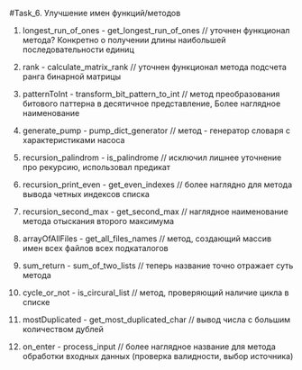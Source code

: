 #Task_6. Улучшение имен функций/методов

1) longest_run_of_ones - get_longest_run_of_ones
// уточнен функционал метода? Конкретно о получении длины наибольшей последовательности единиц

2) rank - calculate_matrix_rank
// уточнен функционал метода подсчета ранга бинарной матрицы

3) patternToInt - transform_bit_pattern_to_int
// метод преобразования битового паттерна в десятичное представление, Более наглядное наименование

4) generate_pump - pump_dict_generator
// метод - генератор словаря с характеристиками насоса

5) recursion_palindrom - is_palindrome
// исключил лишнее уточнение про рекурсию, использовал предикат

6) recursion_print_even - get_even_indexes 
// более наглядно для метода вывода четных индексов списка

7) recursion_second_max - get_second_max
// наглядное наименование метода отыскания второго максимума

8) arrayOfAllFiles - get_all_files_names
// метод, создающий массив имен всех файлов всех подкаталогов

9) sum_return - sum_of_two_lists
// теперь название точно отражает суть метода

10) cycle_or_not - is_circural_list
// метод, проверяющий наличие цикла в списке

11) mostDuplicated - get_most_duplicated_char
// вывод числа с большим количеством дублей

12) on_enter - process_input
// более наглядное название для метода обработки входных данных (проверка валидности, выбор источника)